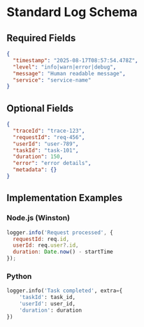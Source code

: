 # Standard Log Schema

## Required Fields
```json
{
  "timestamp": "2025-08-17T08:57:54.478Z",
  "level": "info|warn|error|debug",
  "message": "Human readable message",
  "service": "service-name"
}
```

## Optional Fields
```json
{
  "traceId": "trace-123",
  "requestId": "req-456", 
  "userId": "user-789",
  "taskId": "task-101",
  "duration": 150,
  "error": "error details",
  "metadata": {}
}
```

## Implementation Examples

### Node.js (Winston)
```javascript
logger.info('Request processed', {
  requestId: req.id,
  userId: req.user?.id,
  duration: Date.now() - startTime
});
```

### Python
```python
logger.info('Task completed', extra={
    'taskId': task_id,
    'userId': user_id,
    'duration': duration
})
```